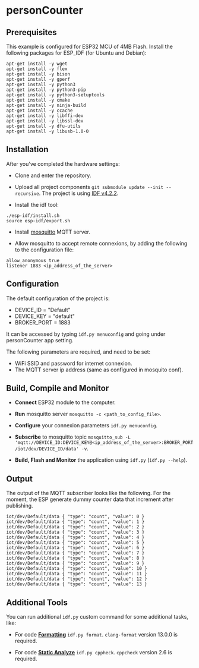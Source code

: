 # personCounter

## Prerequisites

This example is configured for ESP32 MCU of 4MB Flash.
Install the following packages for ESP_IDF (for Ubuntu and Debian):

```shell
apt-get install -y wget
apt-get install -y flex
apt-get install -y bison
apt-get install -y gperf
apt-get install -y python3
apt-get install -y python3-pip
apt-get install -y python3-setuptools
apt-get install -y cmake
apt-get install -y ninja-build
apt-get install -y ccache
apt-get install -y libffi-dev
apt-get install -y libssl-dev
apt-get install -y dfu-utils
apt-get install -y libusb-1.0-0
```

## Installation

After you've completed the hardware settings:

* Clone and enter the repository.

* Upload all project components `git submodule update --init --recursive`.
The project is using [IDF v4.2.2](https://github.com/espressif/esp-idf/tree/v4.2.2).

* Install the idf tool:

```shell
./esp-idf/install.sh
source esp-idf/export.sh
```

- Install [mosquitto](https://mosquitto.org/download/) MQTT server.

- Allow mosquitto to accept remote connexions, by adding the following to the configuration file:

```
allow_anonymous true
listener 1883 <ip_address_of_the_server>
```

## Configuration

The default configuration of the project is:
* DEVICE_ID = "Default"
* DEVICE_KEY = "default"
* BROKER_PORT = 1883

It can be accessed by typing `idf.py menuconfig` and going under personCounter app setting.

The following parameters are required, and need to be set:
* WiFi SSID and password for internet connexion.
* The MQTT server ip address (same as configured in mosquito conf).

## Build, Compile and Monitor

* **Connect** ESP32 module to the computer.

* **Run** mosquitto server `mosquitto -c <path_to_config_file>`.

* **Configure** your connexion parameters `idf.py menuconfig`.

* **Subscribe** to mosquitto topic `mosquitto_sub -L 'mqtt://DEVICE_ID:DEVICE_KEY@<ip_address_of_the_server>:BROKER_PORT/iot/dev/DEVICE_ID/data' -v`.

* **Build, Flash and Monitor** the application using `idf.py` (`idf.py --help`).

## Output

The output of the MQTT subscriber looks like the following.
For the moment, the ESP generate dummy counter data that increment after publishing.

```
iot/dev/Default/data { "type": "count", "value": 0 }
iot/dev/Default/data { "type": "count", "value": 1 }
iot/dev/Default/data { "type": "count", "value": 2 }
iot/dev/Default/data { "type": "count", "value": 3 }
iot/dev/Default/data { "type": "count", "value": 4 }
iot/dev/Default/data { "type": "count", "value": 5 }
iot/dev/Default/data { "type": "count", "value": 6 }
iot/dev/Default/data { "type": "count", "value": 7 }
iot/dev/Default/data { "type": "count", "value": 8 }
iot/dev/Default/data { "type": "count", "value": 9 }
iot/dev/Default/data { "type": "count", "value": 10 }
iot/dev/Default/data { "type": "count", "value": 11 }
iot/dev/Default/data { "type": "count", "value": 12 }
iot/dev/Default/data { "type": "count", "value": 13 }
```

## Additional Tools

You can run additional `idf.py` custom command for some additional tasks, like:

* For code [**Formatting**](https://clang.llvm.org/docs/ClangFormat.html) `idf.py format`.
`clang-format` version 13.0.0 is required.

* For code [**Static Analyze**](https://cppcheck.sourceforge.io) `idf.py cppheck`.
`cppcheck` version 2.6 is required.
